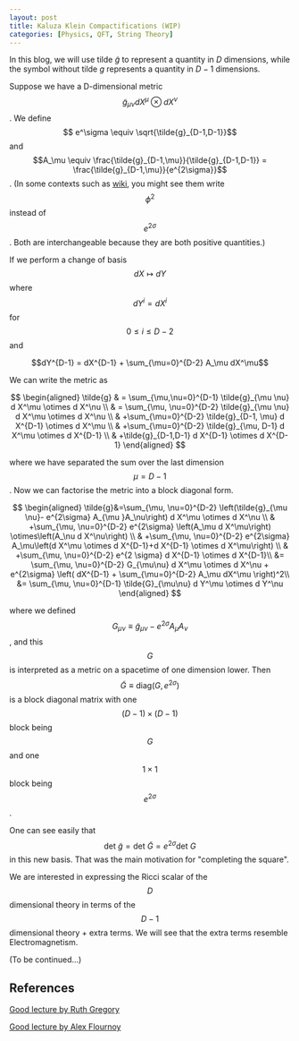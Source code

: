```yaml
---
layout: post
title: Kaluza Klein Compactifications (WIP)
categories: [Physics, QFT, String Theory]
---
```


In this blog, we will use tilde $\tilde{g}$ to represent a quantity in $D$ dimensions, while the symbol without tilde $g$ represents a quantity in $D-1$ dimensions.

Suppose we have a D-dimensional metric $$\tilde{g}_{\mu\nu} dX^\mu \otimes dX^\nu$$.
We define $$ e^\sigma \equiv \sqrt{\tilde{g}_{D-1,D-1}}$$ and $$A_\mu \equiv \frac{\tilde{g}_{D-1,\mu}}{\tilde{g}_{D-1,D-1}} = \frac{\tilde{g}_{D-1,\mu}}{e^{2\sigma}}$$. (In some contexts such as [wiki](https://en.wikipedia.org/wiki/Kaluza%E2%80%93Klein_theory), you might see them write $$\phi^2$$ instead of $$e^{2\sigma}$$. Both are interchangeable because they are both positive quantities.)

If we perform a change of basis $$dX\mapsto dY$$ where $$dY^i = dX^i$$ for $$0\leq i \leq D-2$$ and

$$dY^{D-1} = dX^{D-1} + \sum_{\mu=0}^{D-2} A_\mu dX^\mu$$

We can write the metric as

$$
\begin{aligned}
\tilde{g} & = \sum_{\mu,\nu=0}^{D-1} \tilde{g}_{\mu \nu} d X^\mu \otimes d X^\nu \\
& = \sum_{\mu, \nu=0}^{D-2} \tilde{g}_{\mu \nu} d X^\mu \otimes d X^\nu \\
& +\sum_{\mu=0}^{D-2} \tilde{g}_{D-1, \mu} d X^{D-1} \otimes d X^\mu  \\
& +\sum_{\mu=0}^{D-2} \tilde{g}_{\mu, D-1} d X^\mu \otimes d X^{D-1} \\
& +\tilde{g}_{D-1,D-1} d X^{D-1} \otimes d X^{D-1}
\end{aligned}
$$

where we have separated the sum over the last dimension $$\mu=D-1$$. Now we can factorise the metric into a block diagonal form.

$$
\begin{aligned}
\tilde{g}&=\sum_{\mu, \nu=0}^{D-2} \left(\tilde{g}_{\mu \nu}- e^{2\sigma} A_{\mu }A_\nu\right) d X^\mu \otimes d X^\nu \\
& +\sum_{\mu, \nu=0}^{D-2} e^{2\sigma}  \left(A_\mu d X^\mu\right) \otimes\left(A_\nu d X^\nu\right) \\
& +\sum_{\mu, \nu=0}^{D-2} e^{2\sigma} A_\mu\left(d X^\mu \otimes d X^{D-1}+d X^{D-1} \otimes d X^\mu\right) \\
& +\sum_{\mu, \nu=0}^{D-2} e^{2 \sigma} d X^{D-1} \otimes d X^{D-1}\\
&= \sum_{\mu, \nu=0}^{D-2} G_{\mu\nu} d X^\mu \otimes d X^\nu + e^{2\sigma} \left( dX^{D-1} + \sum_{\mu=0}^{D-2} A_\mu dX^\mu \right)^2\\
&= \sum_{\mu, \nu=0}^{D-1} \tilde{G}_{\mu\nu} d Y^\mu \otimes d Y^\nu
\end{aligned}
$$

where we defined $$G_{\mu\nu} \equiv \tilde{g}_{\mu \nu}-e^{2\sigma} A_{\mu }A_\nu$$, and this $$G$$ is interpreted as a metric on a spacetime of one dimension lower. Then $$\tilde{G} \equiv \text{diag}(G, e^{2\sigma})$$ is a block diagonal matrix with one $$(D-1)\times (D-1)$$ block being $$G$$ and one $$1\times 1$$ block being $$e^{2\sigma}$$.

One can see easily that $$\text{det } \tilde{g} = \text{det }  \tilde{G} = e^{2\sigma} \text{det } G$$ in this new basis. That was the main motivation for "completing the square".

We are interested in expressing the Ricci scalar of the $$D$$ dimensional theory in terms of the $$D-1$$ dimensional theory + extra terms. We will see that the extra terms resemble Electromagnetism.

(To be continued...)

## References
[Good lecture by Ruth Gregory](https://youtu.be/zWNqLSTBRSk)

[Good lecture by Alex Flournoy](https://youtu.be/tk_rdKpWj50)
